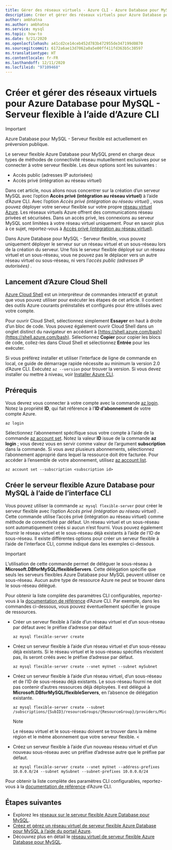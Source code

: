 ```yaml
---
title: Gérer des réseaux virtuels - Azure CLI - Azure Database pour MySQL - Serveur flexible
description: Créer et gérer des réseaux virtuels pour Azure Database pour MySQL - Serveur flexible à l’aide d’Azure CLI
author: ambhatna
ms.author: ambhatna
ms.service: mysql
ms.topic: how-to
ms.date: 9/21/2020
ms.openlocfilehash: a41cd2ce14ceb452d783b472955de347199d0870
ms.sourcegitcommit: 6172a6ae13d7062a0a5e00ff411fd363b5c38597
ms.translationtype: HT
ms.contentlocale: fr-FR
ms.lasthandoff: 12/11/2020
ms.locfileid: "97109468"
---
```

# <a name="create-and-manage-virtual-networks-for-azure-database-for-mysql---flexible-server-using-the-azure-cli"></a>Créer et gérer des réseaux virtuels pour Azure Database pour MySQL - Serveur flexible à l’aide d’Azure CLI

> [!IMPORTANT]
> Azure Database pour MySQL - Serveur flexible est actuellement en préversion publique.

Le serveur flexible Azure Database pour MySQL prend en charge deux types de méthodes de connectivité réseau mutuellement exclusives pour se connecter à votre serveur flexible. Les deux options sont les suivantes :

- Accès public (adresses IP autorisées)
- Accès privé (intégration au réseau virtuel)

Dans cet article, nous allons nous concentrer sur la création d’un serveur MySQL avec l’option **Accès privé (intégration au réseau virtuel)** à l’aide d’Azure CLI. Avec l’option *Accès privé (intégration au réseau virtuel)* , vous pouvez déployer votre serveur flexible sur votre propre [réseau virtuel Azure](../../virtual-network/virtual-networks-overview.md). Les réseaux virtuels Azure offrent des communications réseau privées et sécurisées. Dans un accès privé, les connexions au serveur MySQL sont limitées à votre réseau virtuel uniquement. Pour en savoir plus à ce sujet, reportez-vous à [Accès privé (intégration au réseau virtuel)](./concepts-networking.md#private-access-vnet-integration).

Dans Azure Database pour MySQL - Serveur flexible, vous pouvez uniquement déployer le serveur sur un réseau virtuel et un sous-réseau lors de la création du serveur. Une fois le serveur flexible déployé sur un réseau virtuel et un sous-réseau, vous ne pouvez pas le déplacer vers un autre réseau virtuel ou sous-réseau, ni vers l’*accès public (adresses IP autorisées)* .

## <a name="launch-azure-cloud-shell"></a>Lancement d’Azure Cloud Shell

[Azure Cloud Shell](../../cloud-shell/overview.md) est un interpréteur de commandes interactif et gratuit que vous pouvez utiliser pour exécuter les étapes de cet article. Il contient des outils Azure courants préinstallés et configurés pour être utilisés avec votre compte.

Pour ouvrir Cloud Shell, sélectionnez simplement **Essayer** en haut à droite d’un bloc de code. Vous pouvez également ouvrir Cloud Shell dans un onglet distinct du navigateur en accédant à [https://shell.azure.com/bash](https://shell.azure.com/bash). Sélectionnez **Copier** pour copier les blocs de code, collez-les dans Cloud Shell et sélectionnez **Entrée** pour les exécuter.

Si vous préférez installer et utiliser l’interface de ligne de commande en local, ce guide de démarrage rapide nécessite au minimum la version 2.0 d’Azure CLI. Exécutez `az --version` pour trouver la version. Si vous devez installer ou mettre à niveau, voir [Installer Azure CLI](/cli/azure/install-azure-cli).

## <a name="prerequisites"></a>Prérequis

Vous devrez vous connecter à votre compte avec la commande [az login](/cli/azure/reference-index#az-login). Notez la propriété **ID**, qui fait référence à l’**ID d’abonnement** de votre compte Azure.

```azurecli-interactive
az login
```

Sélectionnez l’abonnement spécifique sous votre compte à l’aide de la commande [az account set](/cli/azure/account#az-account-set). Notez la valeur **ID** issue de la commande **az login** ; vous devez vous en servir comme valeur de l’argument **subscription** dans la commande. Si vous avez plusieurs abonnements, sélectionnez l’abonnement approprié dans lequel la ressource doit être facturée. Pour accéder à l’ensemble de votre abonnement, utilisez [az account list](/cli/azure/account#az-account-list).

```azurecli
az account set --subscription <subscription id>
```

## <a name="create-azure-database-for-mysql-flexible-server-using-cli"></a>Créer le serveur flexible Azure Database pour MySQL à l’aide de l’interface CLI
Vous pouvez utiliser la commande `az mysql flexible-server` pour créer le serveur flexible avec l’option *Accès privé (intégration au réseau virtuel)* . Cette commande utilise l’accès privé (intégration au réseau virtuel) comme méthode de connectivité par défaut. Un réseau virtuel et un sous-réseau sont automatiquement créés si aucun n’est fourni. Vous pouvez également fournir le réseau virtuel et le sous-réseau déjà existants à l’aide de l’ID de sous-réseau. <!-- You can provide the **vnet**,**subnet**,**vnet-address-prefix** or**subnet-address-prefix** to customize the virtual network and subnet.--> Il existe différentes options pour créer un serveur flexible à l’aide de l’interface CLI, comme indiqué dans les exemples ci-dessous.

>[!Important]
> L’utilisation de cette commande permet de déléguer le sous-réseau à **Microsoft.DBforMySQL/flexibleServers**. Cette délégation spécifie que seuls les serveurs flexibles Azure Database pour MySQL peuvent utiliser ce sous-réseau. Aucun autre type de ressource Azure ne peut se trouver dans le sous-réseau délégué.
>

Pour obtenir la liste complète des paramètres CLI configurables, reportez-vous à la [documentation de référence](/cli/azure/mysql/flexible-server) d’Azure CLI. Par exemple, dans les commandes ci-dessous, vous pouvez éventuellement spécifier le groupe de ressources.

- Créer un serveur flexible à l’aide d’un réseau virtuel et d’un sous-réseau par défaut avec le préfixe d’adresse par défaut
    ```azurecli-interactive
    az mysql flexible-server create
    ```
- Créez un serveur flexible à l’aide d’un réseau virtuel et d’un sous-réseau déjà existants. Si le réseau virtuel et le sous-réseau spécifiés n’existent pas, ils seront créés avec le préfixe d’adresse par défaut.
    ```azurecli-interactive
    az mysql flexible-server create --vnet myVnet --subnet mySubnet
    ```

- Créez un serveur flexible à l’aide d’un réseau virtuel, d’un sous-réseau et de l’ID de sous-réseau déjà existants. Le sous-réseau fourni ne doit pas contenir d’autres ressources déjà déployées. Il est délégué à **Microsoft.DBforMySQL/flexibleServers**, en l’absence de délégation existante.
    ```azurecli-interactive
    az mysql flexible-server create --subnet /subscriptions/{SubID}/resourceGroups/{ResourceGroup}/providers/Microsoft.Network/virtualNetworks/{VNetName}/subnets/{SubnetName}
    ```
    > [!Note]
    > Le réseau virtuel et le sous-réseau doivent se trouver dans la même région et le même abonnement que votre serveur flexible.
<
- Créez un serveur flexible à l’aide d’un nouveau réseau virtuel et d’un nouveau sous-réseau avec un préfixe d’adresse autre que le préfixe par défaut.
    ```azurecli-interactive
    az mysql flexible-server create --vnet myVnet --address-prefixes 10.0.0.0/24 --subnet mySubnet --subnet-prefixes 10.0.0.0/24
    ```
Pour obtenir la liste complète des paramètres CLI configurables, reportez-vous à la [documentation de référence](/cli/azure/mysql/flexible-server) d’Azure CLI.


## <a name="next-steps"></a>Étapes suivantes
- Explorez les [réseaux sur le serveur flexible Azure Database pour MySQL](./concepts-networking.md).
- [Créez et gérez un réseau virtuel de serveur flexible Azure Database pour MySQL à l’aide du portail Azure](./how-to-manage-virtual-network-portal.md).
- Découvrez plus en détail le [réseau virtuel de serveur flexible Azure Database pour MySQL](./concepts-networking.md#private-access-vnet-integration).